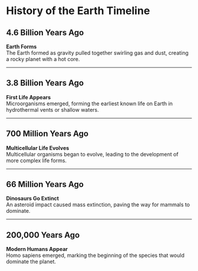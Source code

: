 
# History of the Earth Timeline

## 4.6 Billion Years Ago
**Earth Forms**  
The Earth formed as gravity pulled together swirling gas and dust, creating a rocky planet with a hot core.

---

## 3.8 Billion Years Ago
**First Life Appears**  
Microorganisms emerged, forming the earliest known life on Earth in hydrothermal vents or shallow waters.

---

## 700 Million Years Ago
**Multicellular Life Evolves**  
Multicellular organisms began to evolve, leading to the development of more complex life forms.

---

## 66 Million Years Ago
**Dinosaurs Go Extinct**  
An asteroid impact caused mass extinction, paving the way for mammals to dominate.

---

## 200,000 Years Ago
**Modern Humans Appear**  
Homo sapiens emerged, marking the beginning of the species that would dominate the planet.
